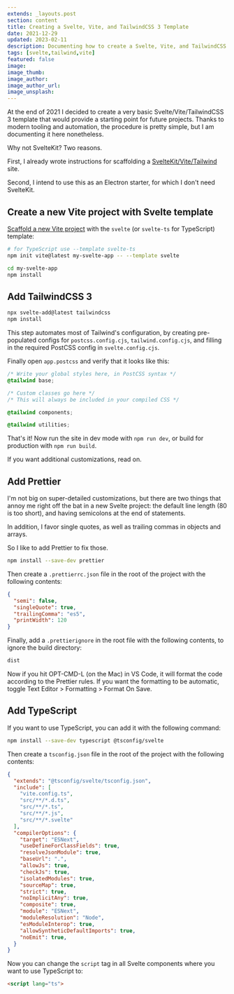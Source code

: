 ```yaml
---
extends: _layouts.post
section: content
title: Creating a Svelte, Vite, and TailwindCSS 3 Template
date: 2021-12-29
updated: 2023-02-11
description: Documenting how to create a Svelte, Vite, and TailwindCSS 3 template in late 2021
tags: [svelte,tailwind,vite]
featured: false
image:
image_thumb:
image_author:
image_author_url:
image_unsplash:
---
```


At the end of 2021 I decided to create a very basic Svelte/Vite/TailwindCSS 3 template that would provide a starting point for future projects. Thanks to modern tooling and automation, the procedure is pretty simple, but I am documenting it here nonetheless.

Why not SvelteKit? Two reasons.

First, I already wrote instructions for scaffolding a [SvelteKit/Vite/Tailwind](https://chasingcode.dev/blog/svelte-kit-tailwind/) site.

Second, I intend to use this as an Electron starter, for which I don't need SvelteKit.

## Create a new Vite project with Svelte template

[Scaffold a new Vite project](https://vitejs.dev/guide/#scaffolding-your-first-vite-project) with the `svelte` (or `svelte-ts` for TypeScript) template:

```bash
# for TypeScript use --template svelte-ts
npm init vite@latest my-svelte-app -- --template svelte

cd my-svelte-app
npm install
```

## Add TailwindCSS 3

```bash
npx svelte-add@latest tailwindcss
npm install
```

This step automates most of Tailwind's configuration, by creating pre-populated configs for `postcss.config.cjs`, `tailwind.config.cjs`, and filling in the required PostCSS config in `svelte.config.cjs`.

Finally open `app.postcss` and verify that it looks like this:

```css
/* Write your global styles here, in PostCSS syntax */
@tailwind base;

/* Custom classes go here */
/* This will always be included in your compiled CSS */

@tailwind components;

@tailwind utilities;
```

That's it! Now run the site in dev mode with `npm run dev`, or build for production with `npm run build`.

If you want additional customizations, read on.

## Add Prettier

I'm not big on super-detailed customizations, but there are two things that annoy me right off the bat in a new Svelte project: the default line length (80 is too short), and having semicolons at the end of statements.

In addition, I favor single quotes, as well as trailing commas in objects and arrays.

So I like to add Prettier to fix those.

```bash
npm install --save-dev prettier
```

Then create a `.prettierrc.json` file in the root of the project with the following contents:

```json
{
  "semi": false,
  "singleQuote": true,
  "trailingComma": "es5",
  "printWidth": 120
}
```

Finally, add a `.prettierignore` in the root file with the following contents, to ignore the build directory:

```bash
dist
```

Now if you hit OPT-CMD-L (on the Mac) in VS Code, it will format the code according to the Prettier rules. If you want the formatting to be automatic, toggle Text Editor > Formatting > Format On Save.

## Add TypeScript

If you want to use TypeScript, you can add it with the following command:

```bash
npm install --save-dev typescript @tsconfig/svelte
```

Then create a `tsconfig.json` file in the root of the project with the following contents:

```json
{
  "extends": "@tsconfig/svelte/tsconfig.json",
  "include": [
    "vite.config.ts",
    "src/**/*.d.ts",
    "src/**/*.ts",
    "src/**/*.js",
    "src/**/*.svelte"
  ],
  "compilerOptions": {
    "target": "ESNext",
    "useDefineForClassFields": true,
    "resolveJsonModule": true,
    "baseUrl": ".",
    "allowJs": true,
    "checkJs": true,
    "isolatedModules": true,
    "sourceMap": true,
    "strict": true,
    "noImplicitAny": true,
    "composite": true,
    "module": "ESNext",
    "moduleResolution": "Node",
    "esModuleInterop": true,
    "allowSyntheticDefaultImports": true,
    "noEmit": true,
  }
}
```

Now you can change the `script` tag in all Svelte components where you want to use TypeScript to:

```html
<script lang="ts">
```
